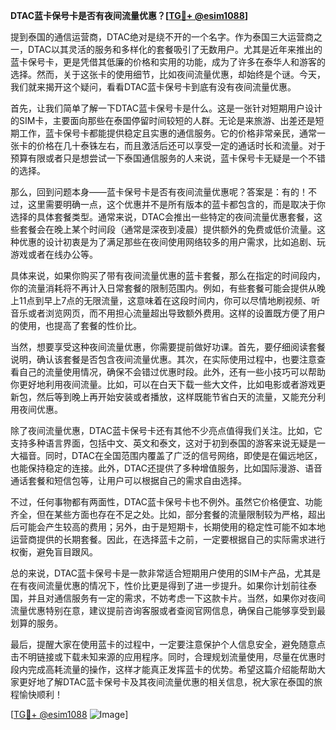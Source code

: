 **DTAC蓝卡保号卡是否有夜间流量优惠？[[TG💪+ @esim1088](https://t.me/s/esim1088)]**

提到泰国的通信运营商，DTAC绝对是绕不开的一个名字。作为泰国三大运营商之一，DTAC以其灵活的服务和多样化的套餐吸引了无数用户。尤其是近年来推出的蓝卡保号卡，更是凭借其低廉的价格和实用的功能，成为了许多在泰华人和游客的选择。然而，关于这张卡的使用细节，比如夜间流量优惠，却始终是个谜。今天，我们就来揭开这个疑问，看看DTAC蓝卡保号卡到底有没有夜间流量优惠。

首先，让我们简单了解一下DTAC蓝卡保号卡是什么。这是一张针对短期用户设计的SIM卡，主要面向那些在泰国停留时间较短的人群。无论是来旅游、出差还是短期工作，蓝卡保号卡都能提供稳定且实惠的通信服务。它的价格非常亲民，通常一张卡的价格在几十泰铢左右，而且激活后还可以享受一定的通话时长和流量。对于预算有限或者只是想尝试一下泰国通信服务的人来说，蓝卡保号卡无疑是一个不错的选择。

那么，回到问题本身——蓝卡保号卡是否有夜间流量优惠呢？答案是：有的！不过，这里需要明确一点，这个优惠并不是所有版本的蓝卡都包含的，而是取决于你选择的具体套餐类型。通常来说，DTAC会推出一些特定的夜间流量优惠套餐，这些套餐会在晚上某个时间段（通常是深夜到凌晨）提供额外的免费或低价流量。这种优惠的设计初衷是为了满足那些在夜间使用网络较多的用户需求，比如追剧、玩游戏或者在线办公等。

具体来说，如果你购买了带有夜间流量优惠的蓝卡套餐，那么在指定的时间段内，你的流量消耗将不再计入日常套餐的限制范围内。例如，有些套餐可能会提供从晚上11点到早上7点的无限流量，这意味着在这段时间内，你可以尽情地刷视频、听音乐或者浏览网页，而不用担心流量超出导致额外费用。这样的设置既方便了用户的使用，也提高了套餐的性价比。

当然，想要享受这种夜间流量优惠，你需要提前做好功课。首先，要仔细阅读套餐说明，确认该套餐是否包含夜间流量优惠。其次，在实际使用过程中，也要注意查看自己的流量使用情况，确保不会错过优惠时段。此外，还有一些小技巧可以帮助你更好地利用夜间流量。比如，可以在白天下载一些大文件，比如电影或者游戏更新包，然后等到晚上再开始安装或者播放，这样既能节省白天的流量，又能充分利用夜间优惠。

除了夜间流量优惠，DTAC蓝卡保号卡还有其他不少亮点值得我们关注。比如，它支持多种语言界面，包括中文、英文和泰文，这对于初到泰国的游客来说无疑是一大福音。同时，DTAC在全国范围内覆盖了广泛的信号网络，即使是在偏远地区，也能保持稳定的连接。此外，DTAC还提供了多种增值服务，比如国际漫游、语音通话套餐和短信包等，让用户可以根据自己的需求自由选择。

不过，任何事物都有两面性，DTAC蓝卡保号卡也不例外。虽然它价格便宜、功能齐全，但在某些方面也存在不足之处。比如，部分套餐的流量限制较为严格，超出后可能会产生较高的费用；另外，由于是短期卡，长期使用的稳定性可能不如本地运营商提供的长期套餐。因此，在选择蓝卡之前，一定要根据自己的实际需求进行权衡，避免盲目跟风。

总的来说，DTAC蓝卡保号卡是一款非常适合短期用户使用的SIM卡产品，尤其是在有夜间流量优惠的情况下，性价比更是得到了进一步提升。如果你计划前往泰国，并且对通信服务有一定的需求，不妨考虑一下这款卡片。当然，如果你对夜间流量优惠特别在意，建议提前咨询客服或者查阅官网信息，确保自己能够享受到最划算的服务。

最后，提醒大家在使用蓝卡的过程中，一定要注意保护个人信息安全，避免随意点击不明链接或下载未知来源的应用程序。同时，合理规划流量使用，尽量在优惠时段内完成高耗流量的操作，这样才能真正发挥蓝卡的优势。希望这篇介绍能帮助大家更好地了解DTAC蓝卡保号卡及其夜间流量优惠的相关信息，祝大家在泰国的旅程愉快顺利！

[[TG💪+ @esim1088](https://t.me/s/esim1088) ![Image](https://i.postimg.cc/4NQfJmqS/Snipaste-2025-05-13-00-14-12.png)]